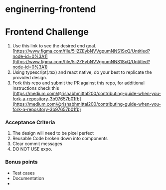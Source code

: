 # enginerring-frontend

# Frontend Challenge

1. Use this link to see the desired end goal. [https://www.figma.com/file/5ii2ZEybNVVgpumNNS1SxQ/Untitled?node-id=0%3A1](https://www.figma.com/file/5ii2ZEybNVVgpumNNS1SxQ/Untitled?node-id=0%3A1)
2. Using typescript(.tsx) and react native, do your best to replicate the provided design.
3. Fork this repo and submit the PR against this repo, for additional instructions check this [https://medium.com/@rishabhmittal200/contributing-guide-when-you-fork-a-repository-3b97657b01fb](https://medium.com/@rishabhmittal200/contributing-guide-when-you-fork-a-repository-3b97657b01fb)

### Acceptance Criteria 
1. The design will need to be pixel perfect
2. Reusable Code broken down into components 
3. Clear commit messages 
4. DO NOT USE expo. 

### Bonus points 
- Test cases
- Documentation 
- 
